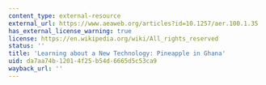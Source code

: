 ```yaml
---
content_type: external-resource
external_url: https://www.aeaweb.org/articles?id=10.1257/aer.100.1.35
has_external_license_warning: true
license: https://en.wikipedia.org/wiki/All_rights_reserved
status: ''
title: 'Learning about a New Technology: Pineapple in Ghana'
uid: da7aa74b-1201-4f25-b54d-6665d5c53ca9
wayback_url: ''
---
```

